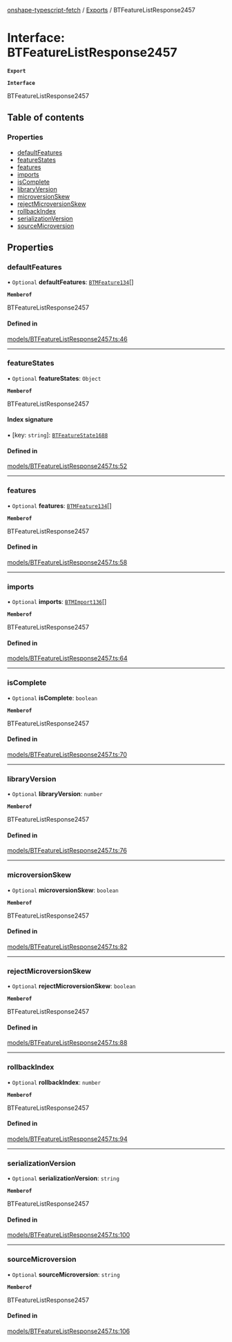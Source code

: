 [onshape-typescript-fetch](../README.md) / [Exports](../modules.md) / BTFeatureListResponse2457

# Interface: BTFeatureListResponse2457

**`Export`**

**`Interface`**

BTFeatureListResponse2457

## Table of contents

### Properties

- [defaultFeatures](BTFeatureListResponse2457.md#defaultfeatures)
- [featureStates](BTFeatureListResponse2457.md#featurestates)
- [features](BTFeatureListResponse2457.md#features)
- [imports](BTFeatureListResponse2457.md#imports)
- [isComplete](BTFeatureListResponse2457.md#iscomplete)
- [libraryVersion](BTFeatureListResponse2457.md#libraryversion)
- [microversionSkew](BTFeatureListResponse2457.md#microversionskew)
- [rejectMicroversionSkew](BTFeatureListResponse2457.md#rejectmicroversionskew)
- [rollbackIndex](BTFeatureListResponse2457.md#rollbackindex)
- [serializationVersion](BTFeatureListResponse2457.md#serializationversion)
- [sourceMicroversion](BTFeatureListResponse2457.md#sourcemicroversion)

## Properties

### defaultFeatures

• `Optional` **defaultFeatures**: [`BTMFeature134`](BTMFeature134.md)[]

**`Memberof`**

BTFeatureListResponse2457

#### Defined in

[models/BTFeatureListResponse2457.ts:46](https://github.com/toebes/onshape-typescript-fetch/blob/3e11ae1/models/BTFeatureListResponse2457.ts#L46)

___

### featureStates

• `Optional` **featureStates**: `Object`

**`Memberof`**

BTFeatureListResponse2457

#### Index signature

▪ [key: `string`]: [`BTFeatureState1688`](BTFeatureState1688.md)

#### Defined in

[models/BTFeatureListResponse2457.ts:52](https://github.com/toebes/onshape-typescript-fetch/blob/3e11ae1/models/BTFeatureListResponse2457.ts#L52)

___

### features

• `Optional` **features**: [`BTMFeature134`](BTMFeature134.md)[]

**`Memberof`**

BTFeatureListResponse2457

#### Defined in

[models/BTFeatureListResponse2457.ts:58](https://github.com/toebes/onshape-typescript-fetch/blob/3e11ae1/models/BTFeatureListResponse2457.ts#L58)

___

### imports

• `Optional` **imports**: [`BTMImport136`](BTMImport136.md)[]

**`Memberof`**

BTFeatureListResponse2457

#### Defined in

[models/BTFeatureListResponse2457.ts:64](https://github.com/toebes/onshape-typescript-fetch/blob/3e11ae1/models/BTFeatureListResponse2457.ts#L64)

___

### isComplete

• `Optional` **isComplete**: `boolean`

**`Memberof`**

BTFeatureListResponse2457

#### Defined in

[models/BTFeatureListResponse2457.ts:70](https://github.com/toebes/onshape-typescript-fetch/blob/3e11ae1/models/BTFeatureListResponse2457.ts#L70)

___

### libraryVersion

• `Optional` **libraryVersion**: `number`

**`Memberof`**

BTFeatureListResponse2457

#### Defined in

[models/BTFeatureListResponse2457.ts:76](https://github.com/toebes/onshape-typescript-fetch/blob/3e11ae1/models/BTFeatureListResponse2457.ts#L76)

___

### microversionSkew

• `Optional` **microversionSkew**: `boolean`

**`Memberof`**

BTFeatureListResponse2457

#### Defined in

[models/BTFeatureListResponse2457.ts:82](https://github.com/toebes/onshape-typescript-fetch/blob/3e11ae1/models/BTFeatureListResponse2457.ts#L82)

___

### rejectMicroversionSkew

• `Optional` **rejectMicroversionSkew**: `boolean`

**`Memberof`**

BTFeatureListResponse2457

#### Defined in

[models/BTFeatureListResponse2457.ts:88](https://github.com/toebes/onshape-typescript-fetch/blob/3e11ae1/models/BTFeatureListResponse2457.ts#L88)

___

### rollbackIndex

• `Optional` **rollbackIndex**: `number`

**`Memberof`**

BTFeatureListResponse2457

#### Defined in

[models/BTFeatureListResponse2457.ts:94](https://github.com/toebes/onshape-typescript-fetch/blob/3e11ae1/models/BTFeatureListResponse2457.ts#L94)

___

### serializationVersion

• `Optional` **serializationVersion**: `string`

**`Memberof`**

BTFeatureListResponse2457

#### Defined in

[models/BTFeatureListResponse2457.ts:100](https://github.com/toebes/onshape-typescript-fetch/blob/3e11ae1/models/BTFeatureListResponse2457.ts#L100)

___

### sourceMicroversion

• `Optional` **sourceMicroversion**: `string`

**`Memberof`**

BTFeatureListResponse2457

#### Defined in

[models/BTFeatureListResponse2457.ts:106](https://github.com/toebes/onshape-typescript-fetch/blob/3e11ae1/models/BTFeatureListResponse2457.ts#L106)
